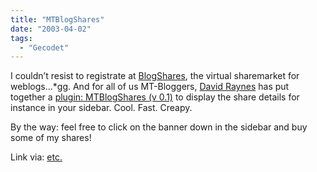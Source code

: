 ```yaml
---
title: "MTBlogShares"
date: "2003-04-02"
tags:
  - "Gecodet"
---
```


I couldn’t resist to registrate at [BlogShares](http://www.blogshares.com/), the virtual sharemarket for weblogs…\*gg. And for all of us MT\-Bloggers, [David Raynes](http://www.rayners.org/) has put together a [plugin: MTBlogShares (v 0.1)](http://www.rayners.org/archives/000215.php "David Raynes: MTBlogShares (v 0.1)") to display the share details for instance in your sidebar. Cool. Fast. Creapy.

By the way: feel free to click on the banner down in the sidebar and buy some of my shares!

Link via: [etc.](http://www.fortysomething.ca/mt/etc/archives/002146.php)
